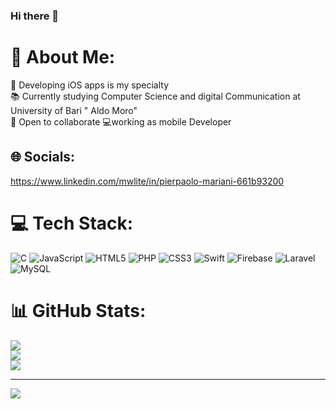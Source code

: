 ### Hi there 👋

# 💫 About Me:
 📲 Developing iOS apps is my specialty<br>  📚 Currently studying Computer Science and digital Communication at University of Bari " Aldo Moro"<br>  🤝 Open to collaborate  💻working as mobile Developer <br> 


## 🌐 Socials:
https://www.linkedin.com/mwlite/in/pierpaolo-mariani-661b93200
 

# 💻 Tech Stack:
![C](https://img.shields.io/badge/c-%2300599C.svg?style=for-the-badge&logo=c&logoColor=white) ![JavaScript](https://img.shields.io/badge/javascript-%23323330.svg?style=for-the-badge&logo=javascript&logoColor=%23F7DF1E) ![HTML5](https://img.shields.io/badge/html5-%23E34F26.svg?style=for-the-badge&logo=html5&logoColor=white) ![PHP](https://img.shields.io/badge/php-%23777BB4.svg?style=for-the-badge&logo=php&logoColor=white) ![CSS3](https://img.shields.io/badge/css3-%231572B6.svg?style=for-the-badge&logo=css3&logoColor=white) ![Swift](https://img.shields.io/badge/swift-F54A2A?style=for-the-badge&logo=swift&logoColor=white) ![Firebase](https://img.shields.io/badge/firebase-%23039BE5.svg?style=for-the-badge&logo=firebase) ![Laravel](https://img.shields.io/badge/laravel-%23FF2D20.svg?style=for-the-badge&logo=laravel&logoColor=white) ![MySQL](https://img.shields.io/badge/mysql-%2300f.svg?style=for-the-badge&logo=mysql&logoColor=white)
# 📊 GitHub Stats:
![](https://github-readme-stats.vercel.app/api?username=Pier98&theme=dark&hide_border=false&include_all_commits=false&count_private=false)<br/>
![](https://github-readme-streak-stats.herokuapp.com/?user=Pier98&theme=dark&hide_border=false)<br/>
![](https://github-readme-stats.vercel.app/api/top-langs/?username=Pier98&theme=dark&hide_border=false&include_all_commits=false&count_private=false&layout=compact)

---
[![](https://visitcount.itsvg.in/api?id=Pier98&icon=0&color=0)](https://visitcount.itsvg.in)

<!-- Proudly created with GPRM ( https://gprm.itsvg.in ) -->

